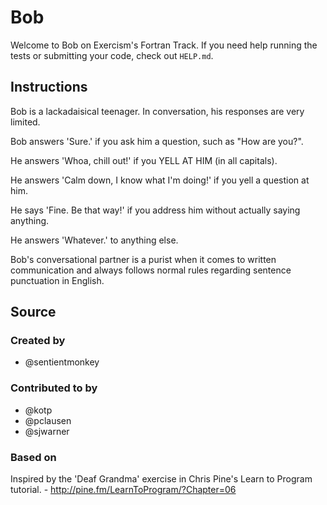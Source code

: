 # Bob

Welcome to Bob on Exercism's Fortran Track.
If you need help running the tests or submitting your code, check out `HELP.md`.

## Instructions

Bob is a lackadaisical teenager. In conversation, his responses are very limited.

Bob answers 'Sure.' if you ask him a question, such as "How are you?".

He answers 'Whoa, chill out!' if you YELL AT HIM (in all capitals).

He answers 'Calm down, I know what I'm doing!' if you yell a question at him.

He says 'Fine. Be that way!' if you address him without actually saying
anything.

He answers 'Whatever.' to anything else.

Bob's conversational partner is a purist when it comes to written communication and always follows normal rules regarding sentence punctuation in English.

## Source

### Created by

- @sentientmonkey

### Contributed to by

- @kotp
- @pclausen
- @sjwarner

### Based on

Inspired by the 'Deaf Grandma' exercise in Chris Pine's Learn to Program tutorial. - http://pine.fm/LearnToProgram/?Chapter=06